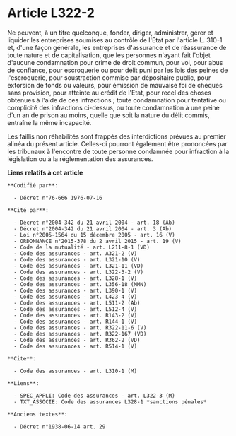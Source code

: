 # Article L322-2

Ne peuvent, à un titre quelconque, fonder, diriger, administrer, gérer et liquider les entreprises soumises au contrôle de
l'Etat par l'article L. 310-1 et, d'une façon générale, les entreprises d'assurance et de réassurance de toute nature et de
capitalisation, que les personnes n'ayant fait l'objet d'aucune condamnation pour crime de droit commun, pour vol, pour abus
de confiance, pour escroquerie ou pour délit puni par les lois des peines de l'escroquerie, pour soustraction commise par
dépositaire public, pour extorsion de fonds ou valeurs, pour émission de mauvaise foi de chèques sans provision, pour
atteinte au crédit de l'Etat, pour recel des choses obtenues à l'aide de ces infractions ; toute condamnation pour tentative
ou complicité des infractions ci-dessus, ou toute condamnation à une peine d'un an de prison au moins, quelle que soit la
nature du délit commis, entraîne la même incapacité.

Les faillis non réhabilités sont frappés des interdictions prévues au premier alinéa du présent article. Celles-ci pourront
également être prononcées par les tribunaux à l'encontre de toute personne condamnée pour infraction à la législation ou à la
réglementation des assurances.

**Liens relatifs à cet article**

	**Codifié par**:

	  - Décret n°76-666 1976-07-16

	**Cité par**:

	  - Décret n°2004-342 du 21 avril 2004 - art. 18 (Ab)
	  - Décret n°2004-342 du 21 avril 2004 - art. 3 (Ab)
	  - Loi n°2005-1564 du 15 décembre 2005 - art. 16 (V)
	  - ORDONNANCE n°2015-378 du 2 avril 2015 - art. 19 (V)
	  - Code de la mutualité - art. L211-8-1 (VD)
	  - Code des assurances - art. A321-2 (V)
	  - Code des assurances - art. L321-10 (V)
	  - Code des assurances - art. L321-11 (VD)
	  - Code des assurances - art. L322-3-2 (V)
	  - Code des assurances - art. L328-1 (V)
	  - Code des assurances - art. L356-18 (MMN)
	  - Code des assurances - art. L390-1 (V)
	  - Code des assurances - art. L423-4 (V)
	  - Code des assurances - art. L511-2 (Ab)
	  - Code des assurances - art. L512-4 (V)
	  - Code des assurances - art. R143-2 (V)
	  - Code des assurances - art. R144-1 (V)
	  - Code des assurances - art. R322-11-6 (V)
	  - Code des assurances - art. R322-167 (VD)
	  - Code des assurances - art. R362-2 (VD)
	  - Code des assurances - art. R514-1 (V)

	**Cite**:

	  - Code des assurances - art. L310-1 (M)

	**Liens**:

	  - SPEC_APPLI: Code des assurances - art. L322-3 (M)
	  - TXT_ASSOCIE: Code des assurances L328-1 *sanctions pénales*

	**Anciens textes**:

	  - Décret n°1938-06-14 art. 29
